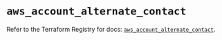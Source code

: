 # `aws_account_alternate_contact`

Refer to the Terraform Registry for docs: [`aws_account_alternate_contact`](https://registry.terraform.io/providers/hashicorp/aws/6.18.0/docs/resources/account_alternate_contact).
